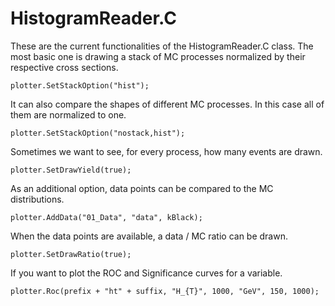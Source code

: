 # HistogramReader.C

These are the current functionalities of the HistogramReader.C class. The most basic one is drawing a stack of MC processes normalized by their respective cross sections.

    plotter.SetStackOption("hist");

It can also compare the shapes of different MC processes. In this case all of them are normalized to one.

    plotter.SetStackOption("nostack,hist");

Sometimes we want to see, for every process, how many events are drawn.

    plotter.SetDrawYield(true);

As an additional option, data points can be compared to the MC distributions.

    plotter.AddData("01_Data", "data", kBlack);

When the data points are available, a data / MC ratio can be drawn.

    plotter.SetDrawRatio(true);

If you want to plot the ROC and Significance curves for a variable.

    plotter.Roc(prefix + "ht" + suffix, "H_{T}", 1000, "GeV", 150, 1000);
